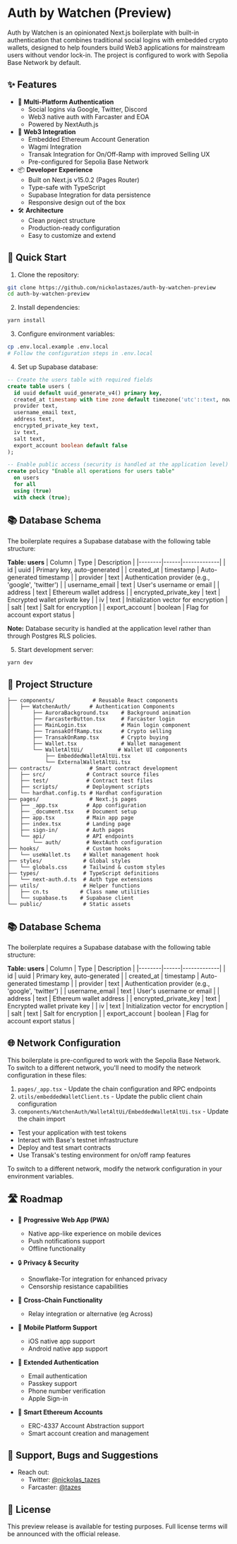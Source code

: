 # Auth by Watchen (Preview)

Auth by Watchen is an opinionated Next.js boilerplate with built-in authentication that combines traditional social logins with embedded crypto wallets, designed to help founders build Web3 applications for mainstream users without vendor lock-in. The project is configured to work with Sepolia Base Network by default.

## ✨ Features

- 🔐 **Multi-Platform Authentication**
  - Social logins via Google, Twitter, Discord
  - Web3 native auth with Farcaster and EOA
  - Powered by NextAuth.js
- 🚀 **Web3 Integration**
  - Embedded Ethereum Account Generation
  - Wagmi Integration
  - Transak Integration for On/Off-Ramp with improved Selling UX
  - Pre-configured for Sepolia Base Network
- 📦 **Developer Experience**
  - Built on Next.js v15.0.2 (Pages Router)
  - Type-safe with TypeScript
  - Supabase Integration for data persistence
  - Responsive design out of the box
- 🛠️ **Architecture**
  - Clean project structure
  - Production-ready configuration
  - Easy to customize and extend

## 🚀 Quick Start

1. Clone the repository:

```bash
git clone https://github.com/nickolastazes/auth-by-watchen-preview
cd auth-by-watchen-preview
```

2. Install dependencies:

```bash
yarn install
```

3. Configure environment variables:

```bash
cp .env.local.example .env.local
# Follow the configuration steps in .env.local
```

4. Set up Supabase database:

```sql
-- Create the users table with required fields
create table users (
  id uuid default uuid_generate_v4() primary key,
  created_at timestamp with time zone default timezone('utc'::text, now()) not null,
  provider text,
  username_email text,
  address text,
  encrypted_private_key text,
  iv text,
  salt text,
  export_account boolean default false
);

-- Enable public access (security is handled at the application level)
create policy "Enable all operations for users table"
  on users
  for all
  using (true)
  with check (true);
```

## 📚 Database Schema

The boilerplate requires a Supabase database with the following table structure:

**Table: users**
| Column | Type | Description |
|--------|------|-------------|
| id | uuid | Primary key, auto-generated |
| created_at | timestamp | Auto-generated timestamp |
| provider | text | Authentication provider (e.g., 'google', 'twitter') |
| username_email | text | User's username or email |
| address | text | Ethereum wallet address |
| encrypted_private_key | text | Encrypted wallet private key |
| iv | text | Initialization vector for encryption |
| salt | text | Salt for encryption |
| export_account | boolean | Flag for account export status |

**Note:** Database security is handled at the application level rather than through Postgres RLS policies.

5. Start development server:

```bash
yarn dev
```

## 📁 Project Structure

```
├── components/            # Reusable React components
│   ├── WatchenAuth/      # Authentication Components
│       ├── AuroraBackground.tsx    # Background animation
│       ├── FarcasterButton.tsx     # Farcaster login
│       ├── MainLogin.tsx           # Main login component
│       ├── TransakOffRamp.tsx      # Crypto selling
│       ├── TransakOnRamp.tsx       # Crypto buying
│       ├── Wallet.tsx              # Wallet management
│       └── WalletAltUi/           # Wallet UI components
│           ├── EmbeddedWalletAltUi.tsx
│           └── ExternalWalletAltUi.tsx
├── contracts/            # Smart contract development
│   ├── src/             # Contract source files
│   ├── test/            # Contract test files
│   ├── scripts/         # Deployment scripts
│   └── hardhat.config.ts # Hardhat configuration
├── pages/                # Next.js pages
│   ├── _app.tsx         # App configuration
│   ├── _document.tsx    # Document setup
│   ├── app.tsx          # Main app page
│   ├── index.tsx        # Landing page
│   ├── sign-in/         # Auth pages
│   └── api/             # API endpoints
│       └── auth/        # NextAuth configuration
├── hooks/               # Custom hooks
│   └── useWallet.ts    # Wallet management hook
├── styles/             # Global styles
│   └── globals.css     # Tailwind & custom styles
├── types/              # TypeScript definitions
│   └── next-auth.d.ts  # Auth type extensions
├── utils/              # Helper functions
│   ├── cn.ts          # Class name utilities
│   └── supabase.ts    # Supabase client
└── public/             # Static assets
```

## 📚 Database Schema

The boilerplate requires a Supabase database with the following table structure:

**Table: users**
| Column | Type | Description |
|--------|------|-------------|
| id | uuid | Primary key, auto-generated |
| created_at | timestamp | Auto-generated timestamp |
| provider | text | Authentication provider (e.g., 'google', 'twitter') |
| username_email | text | User's username or email |
| address | text | Ethereum wallet address |
| encrypted_private_key | text | Encrypted wallet private key |
| iv | text | Initialization vector for encryption |
| salt | text | Salt for encryption |
| export_account | boolean | Flag for account export status |

## 🌐 Network Configuration

This boilerplate is pre-configured to work with the Sepolia Base Network. To switch to a different network, you'll need to modify the network configuration in these files:

1. `pages/_app.tsx` - Update the chain configuration and RPC endpoints
2. `utils/embeddedWalletClient.ts` - Update the public client chain configuration
3. `components/WatchenAuth/WalletAltUi/EmbeddedWalletAltUi.tsx` - Update the chain import

- Test your application with test tokens
- Interact with Base's testnet infrastructure
- Deploy and test smart contracts
- Use Transak's testing environment for on/off ramp features

To switch to a different network, modify the network configuration in your environment variables.

## 🛣️ Roadmap

- 📱 **Progressive Web App (PWA)**
  - Native app-like experience on mobile devices
  - Push notifications support
  - Offline functionality
- 🔒 **Privacy & Security**
  - Snowflake-Tor integration for enhanced privacy
  - Censorship resistance capabilities
- 🌉 **Cross-Chain Functionality**
  - Relay integration or alternative (eg Across)
- 📱 **Mobile Platform Support**
  - iOS native app support
  - Android native app support
- 🔑 **Extended Authentication**

  - Email authentication
  - Passkey support
  - Phone number verification
  - Apple Sign-in

- 🧠 **Smart Ethereum Accounts**
  - ERC-4337 Account Abstraction support
  - Smart account creation and management

## 🤝 Support, Bugs and Suggestions

- Reach out:
  - Twitter: [@nickolas_tazes](https://x.com/nickolas_tazes)
  - Farcaster: [@tazes](https://warpcast.com/tazes)

## 📝 License

This preview release is available for testing purposes. Full license terms will be announced with the official release.
